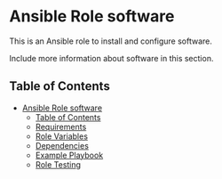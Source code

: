 Ansible Role software
=========

This is an Ansible role to install and configure software.

Include more information about software in this section.

Table of Contents
-----------------
- [Ansible Role software](#ansible-role-software)
  - [Table of Contents](#table-of-contents)
  - [Requirements](#requirements)
  - [Role Variables](#role-variables)
  - [Dependencies](#dependencies)
  - [Example Playbook](#example-playbook)
  - [Role Testing](#role-testing)
